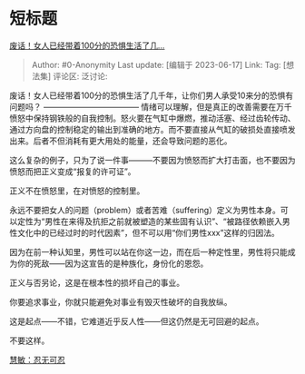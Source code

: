 # 短标题
[废话！女人已经带着100分的恐惧生活了几…](https://www.zhihu.com/pin/1653287571211001856)

> Author: #0-Anonymity
> Last update: [编辑于 2023-06-17]
> Link:
> Tag: [想法集]
> 评论区:
> 泛讨论:

废话！女人已经带着100分的恐惧生活了几千年，让你们男人承受10来分的恐惧有问题吗？
————————————
情绪可以理解，但是真正的改善需要在万千愤怒中保持钢铁般的自我控制。怒火要在气缸中爆燃，推动活塞、经过齿轮传动、通过方向盘的控制稳定的输出到准确的地方。而不要直接从气缸的破损处直接喷发出来。后者不但消耗有更大用处的能量，还会导致问题的恶化。

这么复杂的例子，只为了说一件事———不要因为愤怒而扩大打击面，也不要因为愤怒而把正义变成“报复的许可证”。

正义不在愤怒里，在对愤怒的控制里。

永远不要把女人的问题（problem）或者苦难（suffering）定义为男性本身。可以定性为“男性在来得及抗拒之前就被塑造的某些固有认识”、“被路径依赖嵌入男性文化中的已经过时的时代因素”，但不可以用“你们男性xxx”这样的归因法。

因为在前一种认知里，男性可以站在你这一边，而在后一种定性里，男性将只能成为你的死敌——因为这宣告的是种族化，身份化的恩怨。

正义与否另论，这是在根本性的损坏自己的事业。

你要追求事业，你就只能避免对事业有毁灭性破坏的自我放纵。

这是起点——不错，它难道近乎反人性——但这仍然是无可回避的起点。

不要这样。

[慧敏：忍无可忍](https://zhuanlan.zhihu.com/p/637653690)